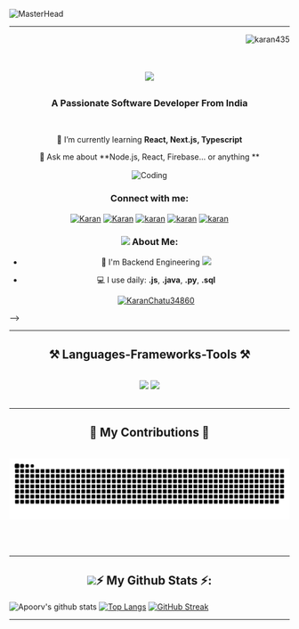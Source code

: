 ![MasterHead](https://firebasestorage.googleapis.com/v0/b/flexi-coding.appspot.com/o/dempgi7-520f8d5f-63d4-4453-8822-dbc149ae27f8.gif?alt=media&token=91c0c7b2-93c3-4029-b011-1a8703c5730d)

<hr>

<p align="right"> <img src="https://komarev.com/ghpvc/?username=karan435&label=Profile%20views&color=0e75b6&style=flat" alt="karan435" /> </p>

<h1 align="center">
    <img src="https://readme-typing-svg.herokuapp.com/?font=Righteous&size=35&center=true&vCenter=true&width=500&height=70&duration=4000&lines=Hi+There!+👋;+I'm+Karan+Chaturvedi!;" />
</h1>

<h3 align="center">A Passionate Software Developer From India </h3>

<br/>

<div align="center">
    
 🌱 I’m currently learning **React, Next.js, Typescript**

💬 Ask me about **Node.js, React, Firebase... or anything **

<img align="center" alt="Coding" width="400" src="https://cdn.dribbble.com/users/1162077/screenshots/3848914/programmer.gif">

<h3 align="center">Connect with me:</h3>
<p align="center">
<a href="mailto:chaturvedikaran435@gmail.com"><img align="center" src="https://ssl.gstatic.com/ui/v1/icons/mail/rfr/gmail.ico" alt="Karan" height="40" width="40" /></a>
<a href="https://www.linkedin.com/in/karan-chaturvedi-6b8b51292/" target="blank"><img align="center" src="https://www.linkedin.com/favicon.ico" alt="Karan" height="40" width="40" /></a>
<a href="https://github.com/karan435" target="blank"><img align="center" src="https://github.com/favicon.ico" alt="karan" height="40" width="40" /></a>
<a href="https://leetcode.com/u/karanchaturvedi01/" target="blank"><img align="center" src="https://assets.leetcode.com/static_assets/public/icons/favicon.ico" alt="karan" height="40" width="40" /></a>
<a href="https://www.naukri.com/code360/profile/5686a36a-beb6-47ef-a4ad-dc2233aefd71" target="blank"><img align="center" src="https://www.codingninjas.com/favicon.ico" alt="karan" height="40" width="40" /></a>
</p>


### <img src="https://github.com/TheDudeThatCode/TheDudeThatCode/blob/master/Assets/Developer.gif" width="45" /> About Me:
- 🏦 I'm Backend Engineering
      <img src="https://media.giphy.com/media/WUlplcMpOCEmTGBtBW/giphy.gif" width="30">
- 💻 I use daily: **.js**, **.java**, **.py**,  **.sql**

  <p align="center"> <a href="https://twitter.com/KaranChatu34860" target="blank"><img src="https://img.shields.io/twitter/follow/KaranChatu34860?logo=twitter&style=for-the-badge" alt="KaranChatu34860" /></a> </p>

 <!--</div>
 
<!--<div align="center"> 
  <a href="mailto:chaturvedikaran435@gmail.com">
    <img src="https://img.shields.io/badge/Gmail-333333?style=for-the-badge&logo=gmail&logoColor=red" />
  </a>
  <a href="https://linkedin.com/in/pedro-sales-muniz" target="_blank">
    <img src="https://img.shields.io/badge/LinkedIn-0077B5?style=for-the-badge&logo=linkedin&logoColor=white" target="_blank" />
  </a>
  <a href="https://salesp07.github.io" target="_blank">
     <img src="https://img.shields.io/badge/Portfolio-FF5722?style=for-the-badge&logo=todoist&logoColor=white" target="_blank" /> <!-- sqlite, safari, google-chrome are other good icon options -->
  </a>
</div>-->

 <hr/>
 
<h2 align="center">⚒️ Languages-Frameworks-Tools ⚒️</h2>
<br/>
<div align="center">
    <img src="https://skillicons.dev/icons?i=react,bootstrap,html,css,vscode,github,figma,tailwind,git,mssql" />
    <img src="https://skillicons.dev/icons?i=nodejs,python,javascript,typescript,express,firebase,mongodb,c,java,nextjs,mysql,oracle" /><br>
</div>

<br/>
<hr/>

<div align="center">
  <h2>🐍 My Contributions 🐍</h2>
  <br>
  <img alt="snake eating my contributions" src="https://raw.githubusercontent.com/salesp07/salesp07/output/github-contribution-grid-snake.svg" />
  
  <br/><br/>
</div>

<hr/>

### <h2 align="center"><img src='https://media1.giphy.com/media/du3J3cXyzhj75IOgvA/giphy.gif?cid=ecf05e47x2g034i9pzwtzzsd3xgg2w9nr94t4tflbbgo3008&rid=giphy.gif' width='25' />⚡ My Github Stats ⚡:</h2>
![Apoorv's github stats](https://github-readme-stats.vercel.app/api?username=karan435&show_icons=true&title_color=ffc857&icon_color=8ac926&text_color=daf7dc&bg_color=151515&hide=issues&count_private=true&include_all_commits=true)
[![Top Langs](https://github-readme-stats-salesp07.vercel.app/api/top-langs/?username=salesp07&hide=HTML&langs_count=8&layout=compact&theme=react&border_radius=10&size_weight=0.5&count_weight=0.5&exclude_repo=github-readme-stats)](https://github.com/karan435/github-readme-stats)
[![GitHub Streak](https://github-readme-streak-stats.herokuapp.com/?user=karan435&theme=dark)](https://git.io/streak-stats)
<hr>



